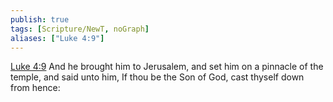 ```yaml
---
publish: true
tags: [Scripture/NewT, noGraph]
aliases: ["Luke 4:9"]
---
```

[Luke 4:9](https://churchofjesuschrist.org/study/scriptures/nt/luke/4?lang=eng&id=p9#p9) And he brought him to Jerusalem, and set him on a pinnacle of the temple, and said unto him, If thou be the Son of God, cast thyself down from hence:
